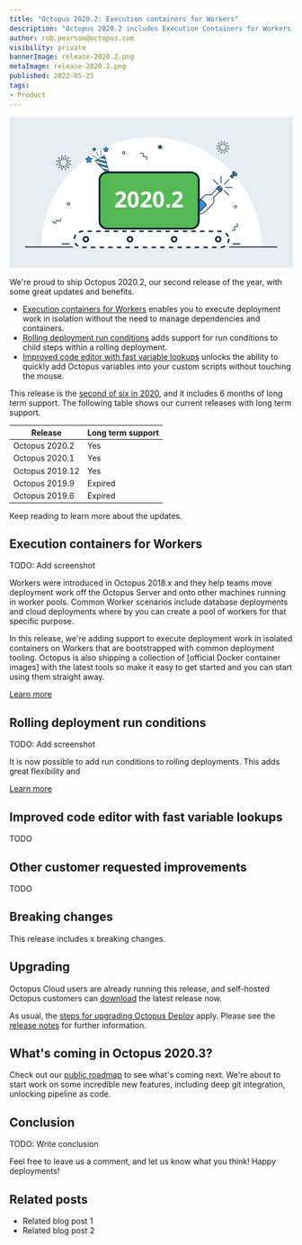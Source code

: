 ```yaml
---
title: "Octopus 2020.2: Execution containers for Workers"
description: "Octopus 2020.2 includes Execution Containers for Workers, better rolling deployments and code editor improvements."
author: rob.pearson@octopus.com
visibility: private
bannerImage: release-2020.2.png
metaImage: release-2020.2.png
published: 2022-05-25
tags:
- Product
---
```


![Octopus 2020.2: Execution containers for Workers](release-2020.2.png)

We're proud to ship Octopus 2020.2, our second release of the year, with some great updates and benefits.

* [Execution containers for Workers](blog/2020-05/octopus-release-2020-2/index.md#execution-containers-for-workers) enables you to execute deployment work in isolation without the need to manage dependencies and containers.
* [Rolling deployment run conditions](blog/2020-05/octopus-release-2020-2/index.md#rolling-deployment-run-conditions) adds support for run conditions to child steps within a rolling deployment.
* [Improved code editor with fast variable lookups](blog/2020-05/octopus-release-2020-2/index.md#improved-code-editor-with-fast-variable-lookups) unlocks the ability to quickly add Octopus variables into your custom scripts without touching the mouse.

This release is the [second of six in 2020](/blog/2020-03/releases-and-lts/index.md), and it includes 6 months of long term support. The following table shows our current releases with long term support. 

| Release               | Long term support           |
| --------------------- | --------------------------- |
| Octopus 2020.2        | Yes                         |
| Octopus 2020.1        | Yes                         |
| Octopus 2019.12       | Yes                         |
| Octopus 2019.9        | Expired                     |
| Octopus 2019.6        | Expired                     |

Keep reading to learn more about the updates.

## Execution containers for Workers

TODO: Add screenshot

Workers were introduced in Octopus 2018.x and they help teams move deployment work off the Octopus Server and onto other machines running in worker pools. Common Worker scenarios include database deployments and cloud deployments where by you can create a pool of workers for that specific purpose. 

In this release, we're adding support to execute deployment work in isolated containers on Workers that are bootstrapped with common deployment tooling. Octopus is also shipping a collection of [official Docker container images] with the latest tools so make it easy to get started and you can start using them straight away. 



[Learn more](https://octopus.com/docs/deployment-process/execution-containers-for-workers)

## Rolling deployment run conditions

TODO: Add screenshot

It is now possible to add run conditions to rolling deployments. This adds great flexibility and 

[Learn more](https://octopus.com/docs/deployment-process/conditions)

## Improved code editor with fast variable lookups

TODO

## Other customer requested improvements

TODO

## Breaking changes

This release includes x breaking changes.



## Upgrading

Octopus Cloud users are already running this release, and self-hosted Octopus customers can [download](https://octopus.com/downloads/2020.2.0) the latest release now.  

As usual, the [steps for upgrading Octopus Deploy](https://octopus.com/docs/administration/upgrading) apply. Please see the [release notes](https://octopus.com/downloads/compare?to=2020.2.0) for further information.

## What's coming in Octopus 2020.3?

Check out our [public roadmap](https://octopus.com/roadmap) to see what's coming next. We're about to start work on some incredible new features, including deep git integration, unlocking pipeline as code.

## Conclusion

TODO: Write conclusion

Feel free to leave us a comment, and let us know what you think! Happy deployments!

## Related posts

- Related blog post 1
- Related blog post 2
